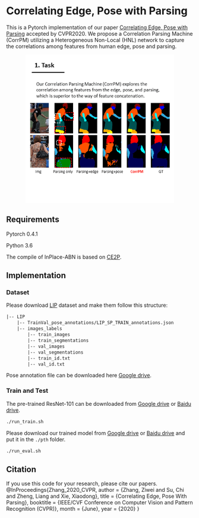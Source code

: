 # Correlating Edge, Pose with Parsing

This is a Pytorch implementation of our paper [Correlating Edge, Pose with Parsing](https://arxiv.org/pdf/2005.01431.pdf) accepted by CVPR2020. We propose a Correlation Parsing Machine (CorrPM) utilizing a Heterogeneous Non-Local (HNL) network to capture the correlations among features from human edge, pose and parsing.

<div align="center">
    <img src="docs/teaser-image.gif", width="400">
</div>

## Requirements
Pytorch 0.4.1

Python 3.6

The compile of InPlace-ABN is based on [CE2P](https://github.com/liutinglt/CE2P).

## Implementation
### Dataset
Please download [LIP](http://sysu-hcp.net/lip/overview.php) dataset and make them follow this structure:
```
|-- LIP
    |-- TrainVal_pose_annotations/LIP_SP_TRAIN_annotations.json
    |-- images_labels
        |-- train_images
        |-- train_segmentations
        |-- val_images
        |-- val_segmentations
        |-- train_id.txt
        |-- val_id.txt
```


Pose annotation file can be downloaded here [Google drive](https://drive.google.com/open?id=1IGehIsLPyPTY9CHWSkugMQvPYw60cBLT).

### Train and Test
The pre-trained ResNet-101 can be downloaded from [Google drive](https://drive.google.com/open?id=1uTf0wNLS5y0l8jIy06Tewdg8XF0TMSOq) or [Baidu drive](https://pan.baidu.com/s/1Lzjvqpafw9VUO45TcPvhBA).

```bash
./run_train.sh
```

Please download our trained model from [Google drive](https://drive.google.com/open?id=1skvx6qVjh31a0Bff6ad06I82jRTtO-1T) or [Baidu drive](https://pan.baidu.com/s/1XEXfR7--9eqUIn_LnJTlYA) and put it in the ```./pth``` folder.

```bash
./run_eval.sh
```

## Citation
If you use this code for your research, please cite our papers.
@InProceedings{Zhang_2020_CVPR,
author = {Zhang, Ziwei and Su, Chi and Zheng, Liang and Xie, Xiaodong},
title = {Correlating Edge, Pose With Parsing},
booktitle = {IEEE/CVF Conference on Computer Vision and Pattern Recognition (CVPR)},
month = {June},
year = {2020}
}
